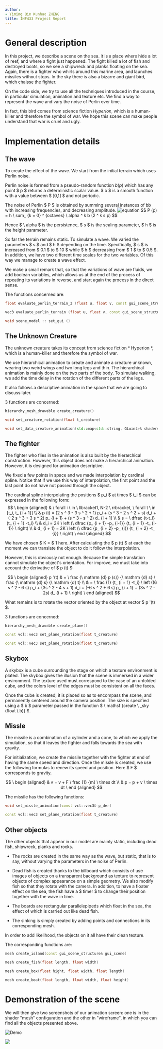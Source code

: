```yaml
---
author:
- Yiming Qin Kunhao ZHENG
title: INF433 Project Report
---
```


General description
=====================

In this project, we describe a scene on the sea. It is a place where
hide a lot of reef, and where a fight just happened. The fight
killed a lot of fish and destroyed boats, so we see a
shipwreck and planks floating on the sea. Again, there is a
fighter who whirls around this marine area, and launches missiles without
stops. In the sky there is also a bizarre and giant bird, which
chaisse the fighter.

On the code side, we try to use all the techniques introduced
in the course, in particular simulation, animation and texture etc. We
find a way to represent the wave and vary the
noise of Perlin over time.

In fact, this bird comes from science fiction *Hyperion*, which is a
human-killer and therefore the symbol of war. We hope this scene
can make people understand that war is cruel and ugly.

Implementation details
=========================

The wave
--------

To create the effect of the wave. We start from the initial terrain which
uses Perlin noise.

Perlin noise is formed from a pseudo-random function
$b (p)$ which has any point $ p $ returns a deterministic scalar value.
$ b $ is a smooth function with a value between $ [0,1] $ and not periodic.

The noise of Perlin $ P $ is obtained by summing several instances of bb
with increasing frequencies, and decreasing amplitude.
![equation](https://latex.codecogs.com/gif.latex?P&space;(p)&space;=&space;h&space;\sum_{k&space;=&space;0}^{octaves}&space;\alpha^k&space;b&space;(2&space;^&space;k&space;s&space;p))
$$ P (p) = h \ sum_ {k = 0} ^ {octaves} \ alpha ^ k b (2 ^ k s p) $$

Hence $ \ alpha $ is the persistence, $ s $ is the scaling parameter, $ h $
is the height parameter.

So far the terrain remains static. To simulate a
wave. We varied the parameters $ s $ and $ h $ depending on the
time. Specifically, $ s $ is increased from $ 0.1 $ to
$ 10 $ while $ h $ decreasing from $ 1 $ to $ 0.5 $. In addition, we have
two different time scales for the two variables. Of this
way we manage to create a wave effect.

We make a small remark that, so that the variations of wave are
fluids, we add boolean variables, which allows us at the end of the
process of repeating its variations in reverse, and start again
the process in the direct sense.

The functions concerned are:

```C++
float evaluate_perlin_terrain_z (float u, float v, const gui_scene_structure & gui_scene)

vec3 evaluate_perlin_terrain (float u, float v, const gui_scene_structure & gui_scene)

void scene_model :: set_gui ()
```
The Unknown Creature
--------------------

The unknown creature takes its concept from science fiction * Hyperion *,
which is a human-killer and therefore the symbol of war.

We use hierarchical animation to create and animate a creature
unknown, wearing two weird wings and two long legs and
thin. The hierarchical animation is mainly done on the two
parts of the body. To simulate walking, we add the time delay
in the rotation of the different parts of the legs.

It also follows a descriptive animation in the space that we are going to
discuss later.

3 functions are concerned:

```C++
hierarchy_mesh_drawable create_creature()

void set_creature_rotation(float t_creature)

void set_data_creature_animation(std::map<std::string, GLuint>& shaders)
```
The fighter
-------------

The fighter who flies in the animation is also built by the
hierarchical construction. However, this object does not make a
hierarchical animation. However, it is designed for animation
descriptive.

We fixed a few points in space and we made
interpolation by cardinal spline. Notice that if we use
this way of interpolation, the first point and the last point do not
have not passed through the object.

The cardinal spline interpolating the positions $ p_i $ at times $ t_i $
can be expressed in the following form: $$ \ begin {aligned}
& \ forall i \ in \ llbracket1, N-2 \ rrbracket, \ forall t \ in [t_i, t_ {i + 1}] \\
& p (t) = (2 s ^ 3 - 3 s ^ 2 + 1) p_i + (s ^ 3 - 2 s ^ 2 + s) d_i + (-2 s ^ 3 + 3 s ^ 2) p_ {i + 1} + (s ^ 3 - s ^ 2) d_ {i + 1} \\
& s = \ dfrac {t-t_i} {t_ {i + 1} -t_i} \\
& d_i = 2K \ left (\ dfrac {p_ {i + 1} -p_ {i-1}} {t_ {i + 1} -t_ {i-1}} \ right) \\
& d_ {i + 1} = 2K \ left (\ dfrac {p_ {i + 2} -p_ {i}} {t_ {i + 2} -t_ {i}} \ right) \ end {aligned} $$

We have chosen $ K = $ 1 here. After calculating the $ p (t) $ at each
the moment we can translate the object to do it
follow the interpolation.

However, this is obviously not enough. Because the simple translation
cannot simulate the object's orientation. For
improve, we must take into account the derivative of $ p (t) $:

$$ \ begin {aligned}
p '(t) & = \ frac {\ mathrm {d} p (s)} {\ mathrm {d} s} \ frac {\ mathrm {d} s} {\ mathrm {d} t} \\
& = \ frac {1} {t_ {i + 1} -t_i} \ left ((6 s ^ 2 - 6 s) p_i + (3s ^ 2 - 4 s + 1) d_i + (-6 s ^ 2 + 6 s) p_ {i + 1} + (3s ^ 2 - 2s) d_ {i + 1} \ right) \ end {aligned} $$

What remains is to rotate the vector oriented by the object at
vector $ p '(t) $.

3 functions are concerned:

```C++
hierarchy_mesh_drawable create_plane()

const vcl::vec3 set_plane_rotation(float t_creature)

const vcl::vec3 set_plane_rotation(float t_creature)
```

Skybox
------

A skybox is a cube surrounding the stage on which a texture
environment is plated. The skybox gives the illusion that
the scene is immersed in a wider environment. The texture
used must correspond to the case of an unfolded cube, and the colors
level of the edges must be consistent on all the faces.

Once the cube is created, it is placed so as to encompass the
scene, and permanently centered around the camera position. The
size is specified using a $ b $ parameter passed in the function
$ \ mathsf {create \ _sky (float \ b)} $.

Missle
------

The missile is a combination of a cylinder and a cone, to which
we apply the simulation, so that it leaves the fighter and falls towards
the sea with gravity.

For initialization, we create the missile together with the fighter at
end of having the same speed and direction. Once the missle is created,
we use the following formulas to renew its speed and
position. Here $ F $ corresponds to gravity.

$$ \ begin {aligned}
    & v = v + F \ frac {1} {m} \ times dt \\
    & p = p + v \ times dt \ end {aligned} $$

The missile has the following functions:

```C++
void set_missle_animation(const vcl::vec3& p_der)

const vcl::vec3 set_plane_rotation(float t_creature)
```
Other objects
-------------

The other objects that appear in our model are mainly
static, including dead fish, shipwreck, planks and
rocks.

- The rocks are created in the same way as the wave, but static,
    that is to say, without varying the parameters in the noise of
    Perlin.

- Dead fish is created thanks to the billboard which consists of
    use images of objects on a transparent background as
    texture to represent objects of complex appearance on a
    simple geometry. We also modify fish so that they
    rotate with the camera. In addition, to have a floater effect on
    the sea, the fish have a $ timer $ to change their position
    together with the wave in time.

- The boards are rectangular parallelepipeds which float
    in the sea, the effect of which is carried out like dead fish.

- The sinking is simply created by adding points and
    connections in its corresponding mesh.

In order to add likelihood, the objects on it all have their
clean texture.

The corresponding functions are:

```C++
mesh create_island(const gui_scene_structure& gui_scene)

mesh create_fish(float length, float width)

mesh create_box(float hight, float width, float length)

mesh create_boat(float length, float width, float height)
```

Demonstration of the scene
=======================

We will then give two screenshots of our animation screen:
one is in the shader  \"mesh\" configuration and the other in
\"wireframe\", in which you can find all the objects
presented above.

![Demo](https://github.com/DyeKuu/INF443/blob/master/report/screenshot.png)

![](https://github.com/DyeKuu/INF443/blob/master/report/screenshot1.png)
